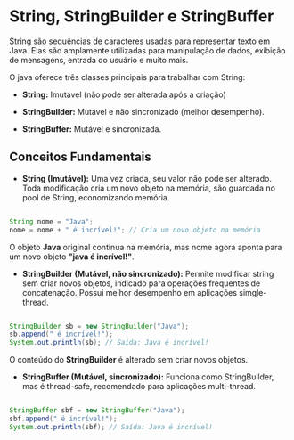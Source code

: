 # String, StringBuilder e StringBuffer

String são sequências de caracteres usadas para representar texto em Java. Elas são amplamente utilizadas para manipulação de dados, exibição de mensagens, entrada do usuário e muito mais.

O java oferece três classes principais para trabalhar com String: 

- **String:** Imutável (não pode ser alterada após a criação)

- **StringBuilder:** Mutável e não sincronizado (melhor desempenho).

- **StringBuffer:** Mutável e sincronizada.

## Conceitos Fundamentais

- **String (Imutável):** Uma vez criada, seu valor não pode ser alterado. Toda modificação cria um novo objeto na memória, são guardada no pool de String, economizando memória.

``` Java

String nome = "Java";
nome = nome + " é incrível!"; // Cria um novo objeto na memória

```

O objeto **Java** original continua na memória, mas nome agora aponta para um novo objeto **"java é incrível!"**.

- **StringBuilder (Mutável, não sincronizado):** Permite modificar string sem criar novos objetos, indicado para operações frequentes de concatenação. Possui melhor desempenho em aplicações simgle-thread.

``` Java

StringBuilder sb = new StringBuilder("Java");
sb.append(" é incrível!");
System.out.println(sb); // Saída: Java é incrível!

```

O conteúdo do **StringBuilder** é alterado sem criar novos objetos.

- **StringBuffer (Mutável, sincronizado):** Funciona como StringBuilder, mas é thread-safe, recomendado para aplicações multi-thread.

``` Java

StringBuffer sbf = new StringBuffer("Java");
sbf.append(" é incrível!");
System.out.println(sbf); // Saída: Java é incrível!

```